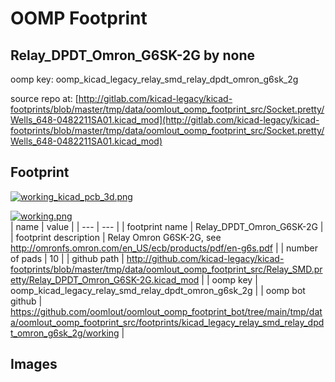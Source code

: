 # OOMP Footprint  
## Relay_DPDT_Omron_G6SK-2G  by none  
  
oomp key: oomp_kicad_legacy_relay_smd_relay_dpdt_omron_g6sk_2g  
  
source repo at: [http://gitlab.com/kicad-legacy/kicad-footprints/blob/master/tmp/data/oomlout_oomp_footprint_src/Socket.pretty/Wells_648-0482211SA01.kicad_mod](http://gitlab.com/kicad-legacy/kicad-footprints/blob/master/tmp/data/oomlout_oomp_footprint_src/Socket.pretty/Wells_648-0482211SA01.kicad_mod)  
## Footprint  
  
[![working_kicad_pcb_3d.png](working_kicad_pcb_3d_600.png)](working_kicad_pcb_3d.png)  
  
[![working.png](working_600.png)](working.png)  
| name | value | 
| --- | --- | 
| footprint name | Relay_DPDT_Omron_G6SK-2G | 
| footprint description | Relay Omron G6SK-2G, see http://omronfs.omron.com/en_US/ecb/products/pdf/en-g6s.pdf | 
| number of pads | 10 | 
| github path | http://github.com/kicad-legacy/kicad-footprints/blob/master/tmp/data/oomlout_oomp_footprint_src/Relay_SMD.pretty/Relay_DPDT_Omron_G6SK-2G.kicad_mod | 
| oomp key | oomp_kicad_legacy_relay_smd_relay_dpdt_omron_g6sk_2g | 
| oomp bot github | https://github.com/oomlout/oomlout_oomp_footprint_bot/tree/main/tmp/data/oomlout_oomp_footprint_src/footprints/kicad_legacy_relay_smd_relay_dpdt_omron_g6sk_2g/working | 
## Images  

